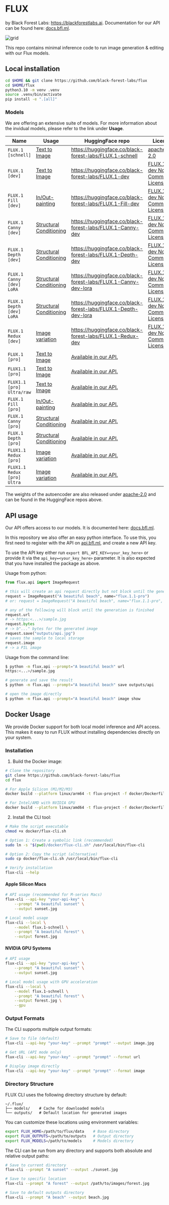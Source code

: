 # FLUX
by Black Forest Labs: https://blackforestlabs.ai. Documentation for our API can be found here: [docs.bfl.ml](https://docs.bfl.ml/).

![grid](assets/grid.jpg)

This repo contains minimal inference code to run image generation & editing with our Flux models.

## Local installation

```bash
cd $HOME && git clone https://github.com/black-forest-labs/flux
cd $HOME/flux
python3.10 -m venv .venv
source .venv/bin/activate
pip install -e ".[all]"
```

### Models

We are offering an extensive suite of models. For more information about the invidual models, please refer to the link under **Usage**.

| Name                        | Usage                                                      | HuggingFace repo                                               | License                                                               |
| --------------------------- | ---------------------------------------------------------- |  ------------------------------------------------------------- | --------------------------------------------------------------------- |
| `FLUX.1 [schnell]`          | [Text to Image](docs/text-to-image.md)                     | https://huggingface.co/black-forest-labs/FLUX.1-schnell        | [apache-2.0](model_licenses/LICENSE-FLUX1-schnell)                    |
| `FLUX.1 [dev]`              | [Text to Image](docs/text-to-image.md)                     | https://huggingface.co/black-forest-labs/FLUX.1-dev            | [FLUX.1-dev Non-Commercial License](model_licenses/LICENSE-FLUX1-dev) |
| `FLUX.1 Fill [dev]`         | [In/Out-painting](docs/fill.md)                            | https://huggingface.co/black-forest-labs/FLUX.1-Fill-dev       | [FLUX.1-dev Non-Commercial License](model_licenses/LICENSE-FLUX1-dev) |
| `FLUX.1 Canny [dev]`        | [Structural Conditioning](docs/structural-conditioning.md) | https://huggingface.co/black-forest-labs/FLUX.1-Canny-dev      | [FLUX.1-dev Non-Commercial License](model_licenses/LICENSE-FLUX1-dev) |
| `FLUX.1 Depth [dev]`        | [Structural Conditioning](docs/structural-conditioning.md) | https://huggingface.co/black-forest-labs/FLUX.1-Depth-dev      | [FLUX.1-dev Non-Commercial License](model_licenses/LICENSE-FLUX1-dev) |
| `FLUX.1 Canny [dev] LoRA`   | [Structural Conditioning](docs/structural-conditioning.md) | https://huggingface.co/black-forest-labs/FLUX.1-Canny-dev-lora | [FLUX.1-dev Non-Commercial License](model_licenses/LICENSE-FLUX1-dev) |
| `FLUX.1 Depth [dev] LoRA`   | [Structural Conditioning](docs/structural-conditioning.md) | https://huggingface.co/black-forest-labs/FLUX.1-Depth-dev-lora | [FLUX.1-dev Non-Commercial License](model_licenses/LICENSE-FLUX1-dev) |
| `FLUX.1 Redux [dev]`        | [Image variation](docs/image-variation.md)                 | https://huggingface.co/black-forest-labs/FLUX.1-Redux-dev      | [FLUX.1-dev Non-Commercial License](model_licenses/LICENSE-FLUX1-dev) |
| `FLUX.1 [pro]`              | [Text to Image](docs/text-to-image.md)                     | [Available in our API.](https://docs.bfl.ml/)             |
| `FLUX1.1 [pro]`             | [Text to Image](docs/text-to-image.md)                     | [Available in our API.](https://docs.bfl.ml/)             |
| `FLUX1.1 [pro] Ultra/raw`   | [Text to Image](docs/text-to-image.md)                     | [Available in our API.](https://docs.bfl.ml/)             |
| `FLUX.1 Fill [pro]`         | [In/Out-painting](docs/fill.md)                            | [Available in our API.](https://docs.bfl.ml/)             |
| `FLUX.1 Canny [pro]`        | [Structural Conditioning](docs/controlnet.md)              | [Available in our API.](https://docs.bfl.ml/)             |
| `FLUX.1 Depth [pro]`        | [Structural Conditioning](docs/controlnet.md)              | [Available in our API.](https://docs.bfl.ml/)             |
| `FLUX1.1 Redux [pro]`       | [Image variation](docs/image-variation.md)                 | [Available in our API.](https://docs.bfl.ml/)             |
| `FLUX1.1 Redux [pro] Ultra` | [Image variation](docs/image-variation.md)                 | [Available in our API.](https://docs.bfl.ml/)             |

The weights of the autoencoder are also released under [apache-2.0](https://huggingface.co/datasets/choosealicense/licenses/blob/main/markdown/apache-2.0.md) and can be found in the HuggingFace repos above.

## API usage

Our API offers access to our models. It is documented here:
[docs.bfl.ml](https://docs.bfl.ml/).

In this repository we also offer an easy python interface. To use this, you
first need to register with the API on [api.bfl.ml](https://api.bfl.ml/), and
create a new API key.

To use the API key either run `export BFL_API_KEY=<your_key_here>` or provide
it via the `api_key=<your_key_here>` parameter. It is also expected that you
have installed the package as above.

Usage from python:

```python
from flux.api import ImageRequest

# this will create an api request directly but not block until the generation is finished
request = ImageRequest("A beautiful beach", name="flux.1.1-pro")
# or: request = ImageRequest("A beautiful beach", name="flux.1.1-pro", api_key="your_key_here")

# any of the following will block until the generation is finished
request.url
# -> https:<...>/sample.jpg
request.bytes
# -> b"..." bytes for the generated image
request.save("outputs/api.jpg")
# saves the sample to local storage
request.image
# -> a PIL image
```

Usage from the command line:

```bash
$ python -m flux.api --prompt="A beautiful beach" url
https:<...>/sample.jpg

# generate and save the result
$ python -m flux.api --prompt="A beautiful beach" save outputs/api

# open the image directly
$ python -m flux.api --prompt="A beautiful beach" image show
```

## Docker Usage

We provide Docker support for both local model inference and API access. This makes it easy to run FLUX without installing dependencies directly on your system.

### Installation

1. Build the Docker image:
```bash
# Clone the repository
git clone https://github.com/black-forest-labs/flux
cd flux

# For Apple Silicon (M1/M2/M3)
docker build --platform linux/arm64 -t flux-project -f docker/Dockerfile docker/

# For Intel/AMD with NVIDIA GPU
docker build --platform linux/amd64 -t flux-project -f docker/Dockerfile docker/
```

2. Install the CLI tool:
```bash
# Make the script executable
chmod +x docker/flux-cli.sh

# Option 1: Create a symbolic link (recommended)
sudo ln -s "$(pwd)/docker/flux-cli.sh" /usr/local/bin/flux-cli

# Option 2: Copy the script (alternative)
sudo cp docker/flux-cli.sh /usr/local/bin/flux-cli

# Verify installation
flux-cli --help
```

#### Apple Silicon Macs

```bash
# API usage (recommended for M-series Macs)
flux-cli --api-key "your-api-key" \
    --prompt "A beautiful sunset" \
    --output sunset.jpg

# Local model usage
flux-cli --local \
    --model flux.1-schnell \
    --prompt "A beautiful forest" \
    --output forest.jpg
```

#### NVIDIA GPU Systems

```bash
# API usage
flux-cli --api-key "your-api-key" \
    --prompt "A beautiful sunset" \
    --output sunset.jpg

# Local model usage with GPU acceleration
flux-cli --local \
    --model flux.1-schnell \
    --prompt "A beautiful forest" \
    --output forest.jpg \
    --gpu
```

### Output Formats

The CLI supports multiple output formats:

```bash
# Save to file (default)
flux-cli --api-key "your-key" --prompt "prompt" --output image.jpg

# Get URL (API mode only)
flux-cli --api-key "your-key" --prompt "prompt" --format url

# Display image directly
flux-cli --api-key "your-key" --prompt "prompt" --format image
```

### Directory Structure

FLUX CLI uses the following directory structure by default:
```
~/.flux/
├── models/    # Cache for downloaded models
└── outputs/   # Default location for generated images
```

You can customize these locations using environment variables:
```bash
export FLUX_HOME=/path/to/flux/data    # Base directory
export FLUX_OUTPUTS=/path/to/outputs   # Output directory
export FLUX_MODELS=/path/to/models     # Models directory
```

The CLI can be run from any directory and supports both absolute and relative output paths:
```bash
# Save to current directory
flux-cli --prompt "A sunset" --output ./sunset.jpg

# Save to specific location
flux-cli --prompt "A forest" --output /path/to/images/forest.jpg

# Save to default outputs directory
flux-cli --prompt "A beach" --output beach.jpg
```
